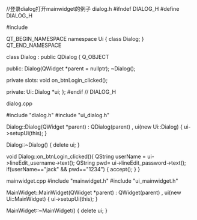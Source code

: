 //登录dialog打开mainwidget的例子
dialog.h
#ifndef DIALOG_H
#define DIALOG_H

#include <QDialog>

QT_BEGIN_NAMESPACE
namespace Ui {
class Dialog;
}
QT_END_NAMESPACE

class Dialog : public QDialog
{
    Q_OBJECT

public:
    Dialog(QWidget *parent = nullptr);
    ~Dialog();

private slots:
    void on_btnLogin_clicked();

private:
    Ui::Dialog *ui;
};
#endif // DIALOG_H

dialog.cpp

#include "dialog.h"
#include "ui_dialog.h"

Dialog::Dialog(QWidget *parent)
    : QDialog(parent)
    , ui(new Ui::Dialog)
{
    ui->setupUi(this);
}

Dialog::~Dialog()
{
    delete ui;
}

void Dialog::on_btnLogin_clicked(){
    QString userName = ui->lineEdit_username->text();
    QString pwd= ui->lineEdit_password->text();
    if(userName=="jack" && pwd=="1234")
    {
        accept();
    }
}

mainwidget.cpp
#include "mainwidget.h"
#include "ui_mainwidget.h"

MainWidget::MainWidget(QWidget *parent)
    : QWidget(parent)
    , ui(new Ui::MainWidget)
{
    ui->setupUi(this);
}

MainWidget::~MainWidget()
{
    delete ui;
}

